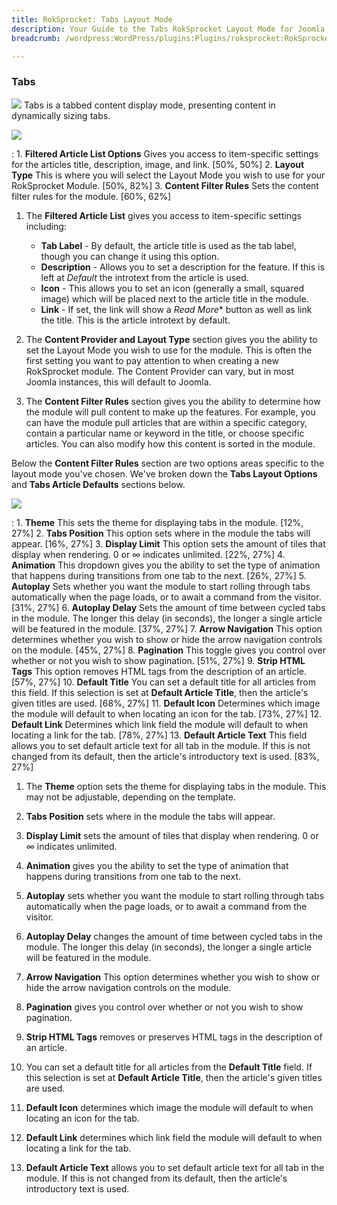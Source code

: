 ```yaml
---
title: RokSprocket: Tabs Layout Mode
description: Your Guide to the Tabs RokSprocket Layout Mode for Joomla
breadcrumb: /wordpress:WordPress/plugins:Plugins/roksprocket:RokSprocket

---
```


### Tabs
![][tabs]
Tabs is a tabbed content display mode, presenting content in dynamically sizing tabs.

![][tabs1]

:   1. **Filtered Article List Options** Gives you access to item-specific settings for the articles title, description, image, and link. [50%, 50%]
    2. **Layout Type** This is where you will select the Layout Mode you wish to use for your RokSprocket Module. [50%, 82%]
    3. **Content Filter Rules** Sets the content filter rules for the module. [60%, 62%]

1. The **Filtered Article List** gives you access to item-specific settings including:

    * **Tab Label** - By default, the article title is used as the tab label, though you can change it using this option.
    * **Description** - Allows you to set a description for the feature. If this is left at *Default* the introtext from the article is used. 
    * **Icon** - This allows you to set an icon (generally a small, squared image) which will be placed next to the article title in the module.
    * **Link** - If set, the link will show a *Read More** button as well as link the title. This is the article introtext by default.

2. The **Content Provider and Layout Type** section gives you the ability to set the Layout Mode you wish to use for the module. This is often the first setting you want to pay attention to when creating a new RokSprocket module. The Content Provider can vary, but in most Joomla instances, this will default to Joomla.

3. The **Content Filter Rules** section gives you the ability to determine how the module will pull content to make up the features. For example, you can have the module pull articles that are within a specific category, contain a particular name or keyword in the title, or choose specific articles. You can also modify how this content is sorted in the module.

Below the **Content Filter Rules** section are two options areas specific to the layout mode you've chosen. We've broken down the **Tabs Layout Options** and **Tabs Article Defaults** sections below.

![][tabs_2]

:   1. **Theme** This sets the theme for displaying tabs in the module. [12%, 27%]
    2. **Tabs Position** This option sets where in the module the tabs will appear. [16%, 27%]
    3. **Display Limit** This option sets the amount of tiles that display when rendering. 0 or ∞ indicates unlimited. [22%, 27%]
    4. **Animation**  This dropdown gives you the ability to set the type of animation that happens during transitions from one tab to the next. [26%, 27%]
    5. **Autoplay** Sets whether you want the module to start rolling through tabs automatically when the page loads, or to await a command from the visitor. [31%, 27%]
    6. **Autoplay Delay** Sets the amount of time between cycled tabs in the module. The longer this delay (in seconds), the longer a single article will be featured in the module. [37%, 27%]
    7. **Arrow Navigation** This option determines whether you wish to show or hide the arrow navigation controls on the module. [45%, 27%]
    8. **Pagination** This toggle gives you control over whether or not you wish to show pagination. [51%, 27%]
    9.  **Strip HTML Tags** This option removes HTML tags from the description of an article. [57%, 27%]
    10. **Default Title** You can set a default title for all articles from this field. If this selection is set at **Default Article Title**, then the article's given titles are used.  [68%, 27%]
    11. **Default Icon** Determines which image the module will default to when locating an icon for the tab. [73%, 27%]
    12. **Default Link** Determines which link field the module will default to when locating a link for the tab. [78%, 27%]
    13. **Default Article Text** This field allows you to set default article text for all tab in the module. If this is not changed from its default, then the article's introductory text is used. [83%, 27%]

1. The **Theme** option sets the theme for displaying tabs in the module. This may not be adjustable, depending on the template.

2. **Tabs Position** sets where in the module the tabs will appear. 

3. **Display Limit** sets the amount of tiles that display when rendering. 0 or ∞ indicates unlimited.

4. **Animation** gives you the ability to set the type of animation that happens during transitions from one tab to the next. 

5. **Autoplay** sets whether you want the module to start rolling through tabs automatically when the page loads, or to await a command from the visitor.

6. **Autoplay Delay** changes the amount of time between cycled tabs in the module. The longer this delay (in seconds), the longer a single article will be featured in the module.

7. **Arrow Navigation** This option determines whether you wish to show or hide the arrow navigation controls on the module.

8. **Pagination** gives you control over whether or not you wish to show pagination.

9. **Strip HTML Tags** removes or preserves HTML tags in the description of an article.

10. You can set a default title for all articles from the **Default Title** field. If this selection is set at **Default Article Title**, then the article's given titles are used.

11. **Default Icon** determines which image the module will default to when locating an icon for the tab.

12. **Default Link** determines which link field the module will default to when locating a link for the tab.

13. **Default Article Text** allows you to set default article text for all tab in the module. If this is not changed from its default, then the article's introductory text is used.

[tabs]: assets/tabs.png
[tabs_link]: tabs_mode.md
[tabs_1]: assets/tabs_1.png
[tabs_2]: assets/tabs_2.png
[tabs1]: assets/wp_roksprocket_tabs_1.png